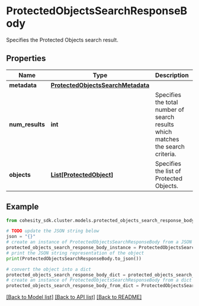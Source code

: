 # ProtectedObjectsSearchResponseBody

Specifies the Protected Objects search result.

## Properties

Name | Type | Description | Notes
------------ | ------------- | ------------- | -------------
**metadata** | [**ProtectedObjectsSearchMetadata**](ProtectedObjectsSearchMetadata.md) |  | [optional] 
**num_results** | **int** | Specifies the total number of search results which matches the search criteria. | [optional] 
**objects** | [**List[ProtectedObject]**](ProtectedObject.md) | Specifies the list of Protected Objects. | [optional] 

## Example

```python
from cohesity_sdk.cluster.models.protected_objects_search_response_body import ProtectedObjectsSearchResponseBody

# TODO update the JSON string below
json = "{}"
# create an instance of ProtectedObjectsSearchResponseBody from a JSON string
protected_objects_search_response_body_instance = ProtectedObjectsSearchResponseBody.from_json(json)
# print the JSON string representation of the object
print(ProtectedObjectsSearchResponseBody.to_json())

# convert the object into a dict
protected_objects_search_response_body_dict = protected_objects_search_response_body_instance.to_dict()
# create an instance of ProtectedObjectsSearchResponseBody from a dict
protected_objects_search_response_body_from_dict = ProtectedObjectsSearchResponseBody.from_dict(protected_objects_search_response_body_dict)
```
[[Back to Model list]](../README.md#documentation-for-models) [[Back to API list]](../README.md#documentation-for-api-endpoints) [[Back to README]](../README.md)


